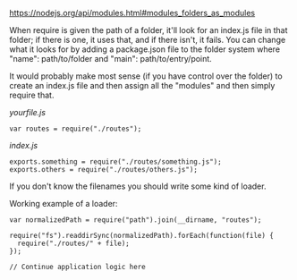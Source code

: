 https://nodejs.org/api/modules.html#modules_folders_as_modules

When require is given the path of a folder, it'll look for an index.js file in that folder; if there is one, it uses that, and if there isn't, it fails. You can change what it looks for by adding a package.json file to the folder system where "name": path/to/folder and "main": path/to/entry/point.

It would probably make most sense (if you have control over the folder) to create an index.js file and then assign all the "modules" and then simply require that.

*yourfile.js*

    var routes = require("./routes");

*index.js*

    exports.something = require("./routes/something.js");
    exports.others = require("./routes/others.js");

If you don't know the filenames you should write some kind of loader.

Working example of a loader:

    var normalizedPath = require("path").join(__dirname, "routes");

    require("fs").readdirSync(normalizedPath).forEach(function(file) {
      require("./routes/" + file);
    });

    // Continue application logic here
